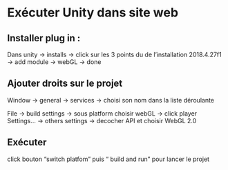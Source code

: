 # Exécuter Unity dans site web
## Installer plug in :
Dans unity →  installs → click sur les 3 points du de l’installation 2018.4.27f1 → add module → webGL → done

## Ajouter droits sur le projet
Window → general → services → choisi son nom dans la liste déroulante 

File → build settings → sous platform choisir webGL → click player Settings… → others settings → decocher API et choisir WebGL 2.0 

## Exécuter
click bouton “switch platfom” puis “ build and run” pour lancer le projet 

